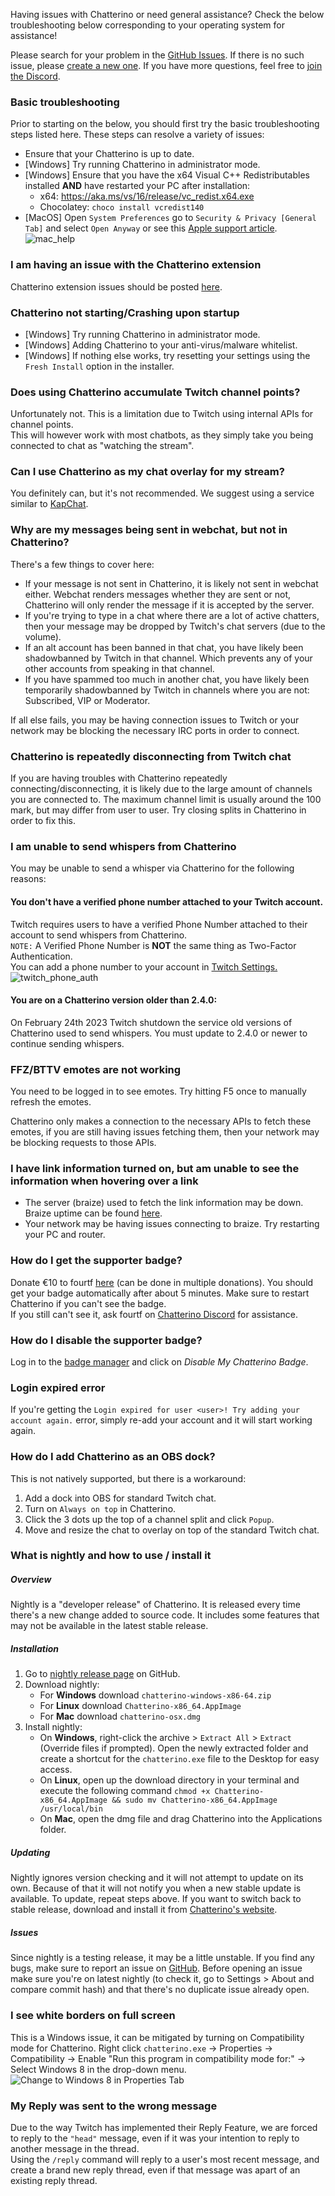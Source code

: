 Having issues with Chatterino or need general assistance? Check the below troubleshooting below corresponding to your operating system for assistance!

Please search for your problem in the [GitHub Issues][githubissues]. If there
is no such issue, please [create a new one][newissue]. If you have more
questions, feel free to [join the Discord](https://discord.gg/qq7DDxjste).

[githubissues]: https://github.com/Chatterino/chatterino2/issues?q=is%3Aissue+sort%3Aupdated-desc
[newissue]: https://github.com/Chatterino/chatterino2/issues/new/choose

### Basic troubleshooting

Prior to starting on the below, you should first try the basic troubleshooting steps listed here. These steps can resolve a variety of issues:

-   Ensure that your Chatterino is up to date.
-   [Windows] Try running Chatterino in administrator mode.
-   [Windows] Ensure that you have the x64 Visual C++ Redistributables installed **AND** have restarted your PC after installation:
    -   x64: <https://aka.ms/vs/16/release/vc_redist.x64.exe>
    -   Chocolatey: `choco install vcredist140`
-   [MacOS] Open `System Preferences` go to `Security & Privacy [General Tab]` and select `Open Anyway` or see this [Apple support article](https://support.apple.com/guide/mac-help/open-a-mac-app-from-an-unidentified-developer-mh40616/mac).
    ![mac_help](images/help/macOS_open_anyway.png)

### I am having an issue with the Chatterino extension

Chatterino extension issues should be posted [here](https://github.com/Chatterino/chatterino-browser-ext/issues/new).

### Chatterino not starting/Crashing upon startup

-   [Windows] Try running Chatterino in administrator mode.
-   [Windows] Adding Chatterino to your anti-virus/malware whitelist.
-   [Windows] If nothing else works, try resetting your settings using the `Fresh Install` option in the installer.

### Does using Chatterino accumulate Twitch channel points?

Unfortunately not. This is a limitation due to Twitch using internal APIs for channel points.<br>
This will however work with most chatbots, as they simply take you being connected to chat as "watching the stream".

### Can I use Chatterino as my chat overlay for my stream?

You definitely can, but it's not recommended. We suggest using a service similar to [KapChat](https://nightdev.com/kapchat).

### Why are my messages being sent in webchat, but not in Chatterino?

There's a few things to cover here:

-   If your message is not sent in Chatterino, it is likely not sent in webchat either. Webchat renders messages whether they are sent or not, Chatterino will only render the message if it is accepted by the server.
-   If you're trying to type in a chat where there are a lot of active chatters, then your message may be dropped by Twitch's chat servers (due to the volume).
-   If an alt account has been banned in that chat, you have likely been shadowbanned by Twitch in that channel. Which prevents any of your other accounts from speaking in that channel.
-   If you have spammed too much in another chat, you have likely been temporarily shadowbanned by Twitch in channels where you are not: Subscribed, VIP or Moderator.

If all else fails, you may be having connection issues to Twitch or your network may be blocking the necessary IRC ports in order to connect.

<!--### Chatterino is failing to connect to chat-->

### Chatterino is repeatedly disconnecting from Twitch chat

If you are having troubles with Chatterino repeatedly connecting/disconnecting, it is likely due to the large amount of channels you are connected to. The maximum channel limit is usually around the 100 mark, but may differ from user to user.
Try closing splits in Chatterino in order to fix this.

### I am unable to send whispers from Chatterino

You may be unable to send a whisper via Chatterino for the following reasons:

#### You don't have a verified phone number attached to your Twitch account.

Twitch requires users to have a verified Phone Number attached to their account to send whispers from Chatterino.  
`NOTE:` A Verified Phone Number is **NOT** the same thing as Two-Factor Authentication.  
You can add a phone number to your account in [Twitch Settings.](https://www.twitch.tv/settings/security)
![twitch_phone_auth](images/help/twitch_phone_auth.png)

#### You are on a Chatterino version older than 2.4.0:

On February 24th 2023 Twitch shutdown the service old versions of Chatterino used to send whispers. You must update to 2.4.0 or newer to continue sending whispers.

### FFZ/BTTV emotes are not working

You need to be logged in to see emotes.
Try hitting F5 once to manually refresh the emotes.

Chatterino only makes a connection to the necessary APIs to fetch these emotes, if you are still having issues fetching them, then your network may be blocking requests to those APIs.

### I have link information turned on, but am unable to see the information when hovering over a link

-   The server (braize) used to fetch the link information may be down. Braize uptime can be found [here](https://braize.pajlada.com/chatterino/health/uptime).
-   Your network may be having issues connecting to braize. Try restarting your PC and router.

### How do I get the supporter badge?

Donate €10 to fourtf [here](https://streamelements.com/fourtf/tip) (can be done in multiple donations). You should get your badge automatically after about 5 minutes. Make sure to restart Chatterino if you can't see the badge.  
If you still can't see it, ask fourtf on [Chatterino Discord](https://discord.gg/qq7DDxjste) for assistance.

### How do I disable the supporter badge?

Log in to the [badge manager](https://manage.chatterino.com/) and click on _Disable My Chatterino Badge_.

### Login expired error

If you're getting the `Login expired for user <user>! Try adding your account again.` error, simply re-add your account and it will start working again.

### How do I add Chatterino as an OBS dock?

This is not natively supported, but there is a workaround:

1. Add a dock into OBS for standard Twitch chat.
2. Turn on `Always on top` in Chatterino.
3. Click the 3 dots up the top of a channel split and click `Popup`.
4. Move and resize the chat to overlay on top of the standard Twitch chat.

### What is nightly and how to use / install it

##### Overview

Nightly is a "developer release" of Chatterino. It is released every time there's a new change added to source code. It includes some features that may not be available in the latest stable release.

##### Installation

1. Go to [nightly release page](https://github.com/Chatterino/chatterino2/releases/tag/nightly-build) on GitHub.
1. Download nightly:
    - For **Windows** download `chatterino-windows-x86-64.zip`
    - For **Linux** download `Chatterino-x86_64.AppImage`
    - For **Mac** download `chatterino-osx.dmg`
1. Install nightly:
    - On **Windows**, right-click the archive > `Extract All` > `Extract` (Override files if prompted). Open the newly extracted folder and create a shortcut for the `chatterino.exe` file to the Desktop for easy access.
    - On **Linux**, open up the download directory in your terminal and execute the following command `chmod +x Chatterino-x86_64.AppImage && sudo mv Chatterino-x86_64.AppImage /usr/local/bin`
    - On **Mac**, open the dmg file and drag Chatterino into the Applications folder.

##### Updating

Nightly ignores version checking and it will not attempt to update on its own. Because of that it will not notify you when a new stable update is available. To update, repeat steps above. If you want to switch back to stable release, download and install it from [Chatterino's website](https://chatterino.com/#downloads).

##### Issues

Since nightly is a testing release, it may be a little unstable. If you find any bugs, make sure to report an issue on [GitHub](https://github.com/Chatterino/chatterino2/issues/new/choose). Before opening an issue make sure you're on latest nightly (to check it, go to Settings > About and compare commit hash) and that there's no duplicate issue already open.

### I see white borders on full screen

This is a Windows issue, it can be mitigated by turning on Compatibility mode for Chatterino. Right click `chatterino.exe` -> Properties -> Compatibility -> Enable "Run this program in compatibility mode for:" -> Select Windows 8 in the drop-down menu.
![Change to Windows 8 in Properties Tab](images/help/borders.png)

### My Reply was sent to the wrong message

Due to the way Twitch has implemented their Reply Feature, we are forced to reply to the `"head"` message, even if it was your intention to reply to another message in the thread.  
Using the `/reply` command will reply to a user's most recent message, and create a brand new reply thread, even if that message was apart of an existing reply thread.

[974a8f11]: https://github.com/Chatterino/chatterino2/commit/974a8f11b7e0ce27421fbc3018dc5fa7bd37c576
[nightly]: ../Help/#what-is-nightly-and-how-to-use-install-it
